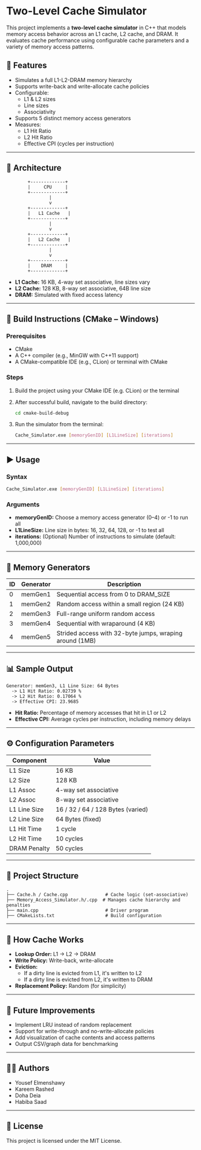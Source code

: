# Two-Level Cache Simulator

This project implements a **two-level cache simulator** in C++ that models memory access behavior across an L1 cache, L2 cache, and DRAM. It evaluates cache performance using configurable cache parameters and a variety of memory access patterns.

## 🚀 Features

- Simulates a full L1-L2-DRAM memory hierarchy
- Supports write-back and write-allocate cache policies
- Configurable:
  - L1 & L2 sizes
  - Line sizes
  - Associativity
- Supports 5 distinct memory access generators
- Measures:
  - L1 Hit Ratio
  - L2 Hit Ratio
  - Effective CPI (cycles per instruction)

---

## 🧱 Architecture

```
        +-------------+
        |     CPU     |
        +-------------+
                |
                v
        +-------------+
        |   L1 Cache   |
        +-------------+
                |
                v
        +-------------+
        |   L2 Cache   |
        +-------------+
                |
                v
        +-------------+
        |    DRAM     |
        +-------------+
```

- **L1 Cache:** 16 KB, 4-way set associative, line sizes vary
- **L2 Cache:** 128 KB, 8-way set associative, 64B line size
- **DRAM:** Simulated with fixed access latency

---

## 🔧 Build Instructions (CMake – Windows)

### Prerequisites

- CMake
- A C++ compiler (e.g., MinGW with C++11 support)
- A CMake-compatible IDE (e.g., CLion) or terminal with CMake

### Steps

1. Build the project using your CMake IDE (e.g. CLion) or the terminal
2. After successful build, navigate to the build directory:

   ```bash
   cd cmake-build-debug
   ```

3. Run the simulator from the terminal:

   ```bash
   Cache_Simulator.exe [memoryGenID] [L1LineSize] [iterations]
   ```

---

## ▶️ Usage

### Syntax
```bash
Cache_Simulator.exe [memoryGenID] [L1LineSize] [iterations]
```

### Arguments

- **memoryGenID:** Choose a memory access generator (0–4) or -1 to run all
- **L1LineSize:** Line size in bytes: 16, 32, 64, 128, or -1 to test all
- **iterations:** (Optional) Number of instructions to simulate (default: 1,000,000)

---

## 🔁 Memory Generators

| ID | Generator | Description |
|----|-----------|-------------|
| 0  | memGen1   | Sequential access from 0 to DRAM_SIZE |
| 1  | memGen2   | Random access within a small region (24 KB) |
| 2  | memGen3   | Full-range uniform random access |
| 3  | memGen4   | Sequential with wraparound (4 KB) |
| 4  | memGen5   | Strided access with 32-byte jumps, wraping around (1MB)|

---

## 📊 Sample Output

```
Generator: memGen3, L1 Line Size: 64 Bytes
  -> L1 Hit Ratio: 0.02739 %
  -> L2 Hit Ratio: 0.17064 %
  -> Effective CPI: 23.9685
```

- **Hit Ratio:** Percentage of memory accesses that hit in L1 or L2
- **Effective CPI:** Average cycles per instruction, including memory delays

---

## ⚙️ Configuration Parameters

| Component | Value |
|-----------|-------|
| L1 Size | 16 KB |
| L2 Size | 128 KB |
| L1 Assoc | 4-way set associative |
| L2 Assoc | 8-way set associative |
| L1 Line Size | 16 / 32 / 64 / 128 Bytes (varied) |
| L2 Line Size | 64 Bytes (fixed) |
| L1 Hit Time | 1 cycle |
| L2 Hit Time | 10 cycles |
| DRAM Penalty | 50 cycles |

---

## 📁 Project Structure

```
.
├── Cache.h / Cache.cpp              # Cache logic (set-associative)
├── Memory_Access_Simulator.h/.cpp  # Manages cache hierarchy and penalties
├── main.cpp                         # Driver program
├── CMakeLists.txt                   # Build configuration
```

---

## 🧪 How Cache Works

- **Lookup Order:** L1 → L2 → DRAM
- **Write Policy:** Write-back, write-allocate
- **Eviction:**
  - If a dirty line is evicted from L1, it's written to L2
  - If a dirty line is evicted from L2, it's written to DRAM
- **Replacement Policy:** Random (for simplicity)

---

## 📌 Future Improvements

- Implement LRU instead of random replacement
- Support for write-through and no-write-allocate policies
- Add visualization of cache contents and access patterns
- Output CSV/graph data for benchmarking

---

## 👨‍💻 Authors

- Yousef Elmenshawy
- Kareem Rashed
- Doha Deia
- Habiba Saad

---

## 📜 License

This project is licensed under the MIT License.
